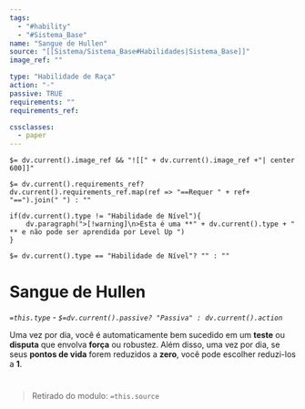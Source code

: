 ```yaml
---
tags:
  - "#hability"
  - "#Sistema_Base"
name: "Sangue de Hullen"
source: "[[Sistema/Sistema_Base#Habilidades|Sistema_Base]]"
image_ref: ""

type: "Habilidade de Raça"
action: "-"
passive: TRUE
requirements: ""
requirements_ref:  

cssclasses:
  - paper
---
```

`$= dv.current().image_ref && "![[" + dv.current().image_ref +"| center 600]]"`


`$= dv.current().requirements_ref? dv.current().requirements_ref.map(ref => "==Requer " + ref+ "==").join(" ") : ""`

```dataviewjs
if(dv.current().type != "Habilidade de Nível"){
	dv.paragraph(">[!warning]\n>Esta é uma **" + dv.current().type + " ** e não pode ser aprendida por Level Up ")
}
```


`$= dv.current().type == "Habilidade de Nível"? "" : ""`
# Sangue de Hullen
*`=this.type` - `$=dv.current().passive? "Passiva" : dv.current().action`*

Uma vez por dia, você é automaticamente bem sucedido em um **teste** ou **disputa** que envolva **força** ou robustez. Além disso, uma vez por dia, se seus **pontos de vida** forem reduzidos a **zero**, você pode escolher reduzi-los a **1**.


#
> Retirado do modulo: `=this.source`